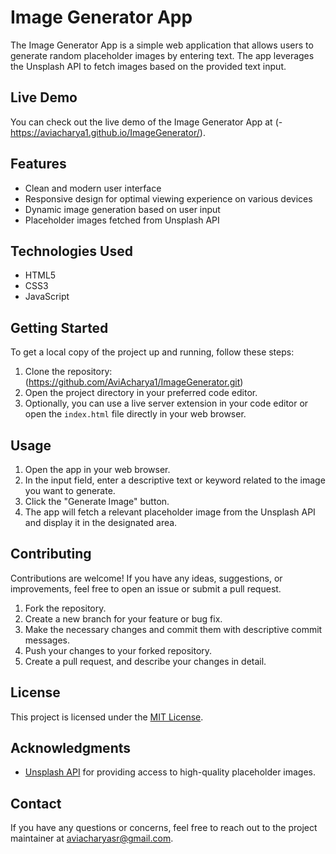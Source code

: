 # Image Generator App

The Image Generator App is a simple web application that allows users to generate random placeholder images by entering text. The app leverages the Unsplash API to fetch images based on the provided text input.

## Live Demo

You can check out the live demo of the Image Generator App at (- https://aviacharya1.github.io/ImageGenerator/).

## Features

- Clean and modern user interface
- Responsive design for optimal viewing experience on various devices
- Dynamic image generation based on user input
- Placeholder images fetched from Unsplash API

## Technologies Used

- HTML5
- CSS3
- JavaScript

## Getting Started

To get a local copy of the project up and running, follow these steps:

1. Clone the repository: (https://github.com/AviAcharya1/ImageGenerator.git)
2. Open the project directory in your preferred code editor.
3. Optionally, you can use a live server extension in your code editor or open the `index.html` file directly in your web browser.

## Usage

1. Open the app in your web browser.
2. In the input field, enter a descriptive text or keyword related to the image you want to generate.
3. Click the "Generate Image" button.
4. The app will fetch a relevant placeholder image from the Unsplash API and display it in the designated area.

## Contributing

Contributions are welcome! If you have any ideas, suggestions, or improvements, feel free to open an issue or submit a pull request.

1. Fork the repository.
2. Create a new branch for your feature or bug fix.
3. Make the necessary changes and commit them with descriptive commit messages.
4. Push your changes to your forked repository.
5. Create a pull request, and describe your changes in detail.

## License

This project is licensed under the [MIT License](LICENSE).

## Acknowledgments

- [Unsplash API](https://unsplash.com/developers) for providing access to high-quality placeholder images.

## Contact

If you have any questions or concerns, feel free to reach out to the project maintainer at [aviacharyasr@gmail.com](mailto:aviacharyasr@gmail.com).
